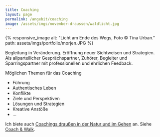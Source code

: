 ```yaml
---
title: Coaching
layout: page
permalink: /angebit/coaching
image: /assets/imgs/november-draussen/waldlicht.jpg
---
```

{% responsive_image
alt: "Licht am Ende des Wegs, Foto © Tina Urban." 
path: assets/imgs/portfolio/morjen.JPG %}

Begleitung in Veränderung. Eröffnung neuer Sichtweisen und Strategien.   
Als allparteilicher Gesprächspartner, Zuhörer, Begleiter und Sparringspartner 
mit professionellen und ehrlichen Feedback.     

Möglichen Themen für das Coaching
- Führung
- Authentisches Leben
- Konflikte
- Ziele und Perspektiven
- Lösungen und Strategien
- Kreative Anstöße
- ...

Ich biete auch [Coachings draußen in der Natur und im Gehen](/coach-and-walk) an.
Siehe [Coach & Walk](/coach-and-walk).
